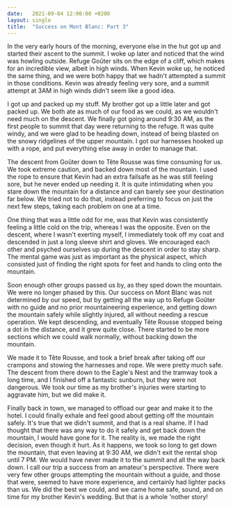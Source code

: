 ```yaml
---
date:   2021-09-04 12:00:00 +0200
layout: single
title:  "Success on Mont Blanc: Part 3"
---
```

In the very early hours of the morning, everyone else in the hut got up and started their ascent to the summit. I woke up later and noticed that the wind was howling outside. Refuge Goûter sits on the edge of a cliff, which makes for an incredible view, albeit in high winds. When Kevin woke up, he noticed the same thing, and we were both happy that we hadn't attempted a summit in those conditions. Kevin was already feeling very sore, and a summit attempt at 3AM in high winds didn't seem like a good idea.

I got up and packed up my stuff. My brother got up a little later and got packed up. We both ate as much of our food as we could, as we wouldn't need much on the descent. We finally got going around 9:30 AM, as the first people to summit that day were returning to the refuge. It was quite windy, and we were glad to be heading down, instead of being blasted on the snowy ridgelines of the upper mountain. I got our harnesses hooked up with a rope, and put everything else away in order to manage that.

The descent from Goûter down to Tête Rousse was time consuming for us. We took extreme caution, and backed down most of the mountain. I used the rope to ensure that Kevin had an extra failsafe as he was still feeling sore, but he never ended up needing it. It is quite intimidating when you stare down the mountain for a distance and can barely see your destination far below. We tried not to do that, instead preferring to focus on just the next few steps, taking each problem on one at a time.

One thing that was a little odd for me, was that Kevin was consistently feeling a little cold on the trip, whereas I was the opposite. Even on the descent, where I wasn't exerting myself, I immediately took off my coat and descended in just a long sleeve shirt and gloves. We encouraged each other and psyched ourselves up during the descent in order to stay sharp. The mental game was just as important as the physical aspect, which consisted just of finding the right spots for feet and hands to cling onto the mountain.

Soon enough other groups passed us by, as they sped down the mountain. We were no longer phased by this. Our success on Mont Blanc was not determined by our speed, but by getting all the way up to Refuge Goûter with no guide and no prior mountaineering experience, and getting down the mountain safely while slightly injured, all without needing a rescue operation. We kept descending, and eventually Tête Rousse stopped being a dot in the distance, and it grew quite close. There started to be more sections which we could walk normally, without backing down the mountain.

We made it to Tête Rousse, and took a brief break after taking off our crampons and stowing the harnesses and rope. We were pretty much safe. The descent from there down to the Eagle's Nest and the tramway took a long time, and I finished off a fantastic sunburn, but they were not dangerous. We took our time as my brother's injuries were starting to aggravate him, but we did make it.

Finally back in town, we managed to offload our gear and make it to the hotel. I could finally exhale and feel good about getting off the mountain safely. It's true that we didn't summit, and that is a real shame. If I had thought that there was any way to do it safely and get back down the mountain, I would have gone for it. The reality is, we made the right decision, even though it hurt. As it happens, we took so long to get down the mountain, that even leaving at 9:30 AM, we didn't exit the rental shop until 7 PM. We would have never made it to the summit and all the way back down. I call our trip a success from an amateur's perspective. There were very few other groups attempting the mountain without a guide, and those that were, seemed to have more experience, and certainly had lighter packs than us. We did the best we could, and we came home safe, sound, and on time for my brother Kevin's wedding. But that is a whole 'nother story!